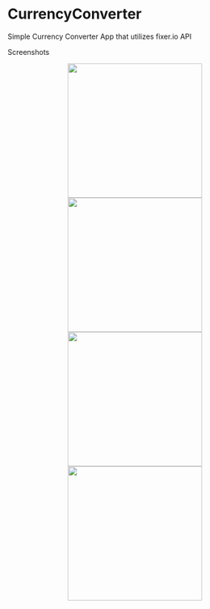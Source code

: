 # CurrencyConverter
Simple Currency Converter App that utilizes fixer.io API

Screenshots
<p align="center">
  <img src="http://kandidproductions.com/github/currencyconverter/IMG_1503.PNG" width="266"/>
  <img src="http://kandidproductions.com/github/currencyconverter/IMG_1506.PNG" width="266"/>
  <img src="http://kandidproductions.com/github/currencyconverter/IMG_1509.PNG" width="266"/>
  <img src="http://kandidproductions.com/github/currencyconverter/IMG_1508.PNG" width="266"/>
</p>
